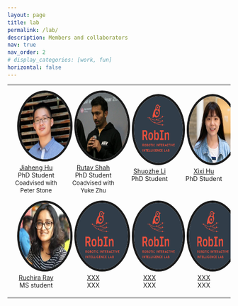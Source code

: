 ```yaml
---
layout: page
title: lab
permalink: /lab/
description: Members and collaborators
nav: true
nav_order: 2
# display_categories: [work, fun]
horizontal: false
---
```


<!-- pages/lab.md -->

<head>
    <style>
        img {
            border-radius: 58%;
        }
    </style>
</head>



<table>
  <tbody>
  <tr>
    <td><div style="text-align:center"><a href="https://jiahenghu.github.io/"><img src="../assets/img/jeff_squared.jpg" style="width:150px;height:150px;margin: 10px 15px 2px 15px;" alt="Jiaheng Hu" border="5"/><br /> Jiaheng Hu</a> <br/>PhD Student<br/><font size="-1">Coadvised with Peter Stone</font></div></td>
    <td><div style="text-align:center"><a href="https://shahrutav.github.io/"><img src="../assets/img/rutav.jpeg" style="width:150px;height:150px;margin: 10px 15px 2px 15px;" alt="Rutav Shah" border="5"/><br />Rutav Shah</a> <br/>PhD Student<br><font size="-1">Coadvised with Yuke Zhu</font></div></td>
    <td><div style="text-align:center"><a href=""><img src="../assets/img/robin_logo_vert2.jpg" style="width:150px;height:150px;margin: 10px 15px 2px 15px;" alt="Shuozhe Li" border="5"/><br /> Shuozhe Li</a> <br/>PhD Student<br><br></div></td>
    <td><div style="text-align:center"><a href="https://hxixixh.github.io/"><img src="../assets/img/xixi.jpeg" style="width:150px;height:150px;margin: 10px 15px 2px 15px;" alt="Xixi Hu" border="5"/><br />Xixi Hu</a> <br/>PhD Student<br><br> </div></td>
    </tr>
    <tr>
    <td><div style="text-align:center"><a href="https://github.com/rayruchira"><img src="../assets/img/ruchira.jpeg" style="width:150px;height:150px;margin: 10px 15px 2px 15px;" alt="Ruchira Ray" border="5"/><br />Ruchira Ray</a> <br/>MS student<br><br></div></td>
    <td><div style="text-align:center"><a href=""><img src="../assets/img/robin_logo_vert2.jpg" style="width:150px;height:150px;margin: 10px 15px 2px 15px;" alt="XXX" border="5"/><br />XXX</a> <br/>XXX<br><br></div></td>
    <td><div style="text-align:center"><a href=""><img src="../assets/img/robin_logo_vert2.jpg" style="width:150px;height:150px;margin: 10px 15px 2px 15px;" alt="XXX" border="5"/><br />XXX</a> <br/>XXX<br><br></div></td>
    <td><div style="text-align:center"><a href=""><img src="../assets/img/robin_logo_vert2.jpg" style="width:150px;height:150px;margin: 10px 15px 2px 15px;" alt="XXX" border="5"/><br />XXX</a> <br/>XXX<br><br></div></td>
    </tr>
  </tbody>
</table>